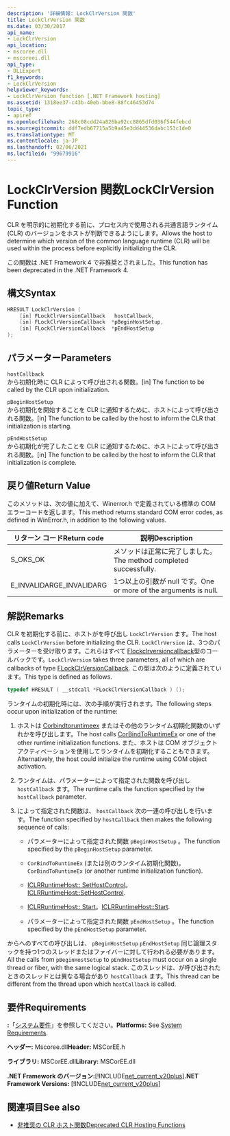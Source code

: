 ```yaml
---
description: '詳細情報: LockClrVersion 関数'
title: LockClrVersion 関数
ms.date: 03/30/2017
api_name:
- LockClrVersion
api_location:
- mscoree.dll
- mscoreei.dll
api_type:
- DLLExport
f1_keywords:
- LockClrVersion
helpviewer_keywords:
- LockClrVersion function [.NET Framework hosting]
ms.assetid: 1318ee37-c43b-40eb-bbe8-88fc46453d74
topic_type:
- apiref
ms.openlocfilehash: 268c08cdd24a826ba92cc8865dfd036f544febcd
ms.sourcegitcommit: ddf7edb67715a5b9a45e3dd44536dabc153c1de0
ms.translationtype: MT
ms.contentlocale: ja-JP
ms.lasthandoff: 02/06/2021
ms.locfileid: "99679916"
---
```

# <a name="lockclrversion-function"></a><span data-ttu-id="67c6a-103">LockClrVersion 関数</span><span class="sxs-lookup"><span data-stu-id="67c6a-103">LockClrVersion Function</span></span>

<span data-ttu-id="67c6a-104">CLR を明示的に初期化する前に、プロセス内で使用される共通言語ランタイム (CLR) のバージョンをホストが判断できるようにします。</span><span class="sxs-lookup"><span data-stu-id="67c6a-104">Allows the host to determine which version of the common language runtime (CLR) will be used within the process before explicitly initializing the CLR.</span></span>  
  
 <span data-ttu-id="67c6a-105">この関数は .NET Framework 4 で非推奨とされました。</span><span class="sxs-lookup"><span data-stu-id="67c6a-105">This function has been deprecated in the .NET Framework 4.</span></span>  
  
## <a name="syntax"></a><span data-ttu-id="67c6a-106">構文</span><span class="sxs-lookup"><span data-stu-id="67c6a-106">Syntax</span></span>  
  
```cpp  
HRESULT LockClrVersion (  
    [in] FLockClrVersionCallback   hostCallback,  
    [in] FLockClrVersionCallback  *pBeginHostSetup,  
    [in] FLockClrVersionCallback  *pEndHostSetup  
);  
```  
  
## <a name="parameters"></a><span data-ttu-id="67c6a-107">パラメーター</span><span class="sxs-lookup"><span data-stu-id="67c6a-107">Parameters</span></span>  

 `hostCallback`  
 <span data-ttu-id="67c6a-108">から初期化時に CLR によって呼び出される関数。</span><span class="sxs-lookup"><span data-stu-id="67c6a-108">[in] The function to be called by the CLR upon initialization.</span></span>  
  
 `pBeginHostSetup`  
 <span data-ttu-id="67c6a-109">から初期化を開始することを CLR に通知するために、ホストによって呼び出される関数。</span><span class="sxs-lookup"><span data-stu-id="67c6a-109">[in] The function to be called by the host to inform the CLR that initialization is starting.</span></span>  
  
 `pEndHostSetup`  
 <span data-ttu-id="67c6a-110">から初期化が完了したことを CLR に通知するために、ホストによって呼び出される関数。</span><span class="sxs-lookup"><span data-stu-id="67c6a-110">[in] The function to be called by the host to inform the CLR that initialization is complete.</span></span>  
  
## <a name="return-value"></a><span data-ttu-id="67c6a-111">戻り値</span><span class="sxs-lookup"><span data-stu-id="67c6a-111">Return Value</span></span>  

 <span data-ttu-id="67c6a-112">このメソッドは、次の値に加えて、Winerror.h で定義されている標準の COM エラーコードを返します。</span><span class="sxs-lookup"><span data-stu-id="67c6a-112">This method returns standard COM error codes, as defined in WinError.h, in addition to the following values.</span></span>  
  
|<span data-ttu-id="67c6a-113">リターン コード</span><span class="sxs-lookup"><span data-stu-id="67c6a-113">Return code</span></span>|<span data-ttu-id="67c6a-114">説明</span><span class="sxs-lookup"><span data-stu-id="67c6a-114">Description</span></span>|  
|-----------------|-----------------|  
|<span data-ttu-id="67c6a-115">S_OK</span><span class="sxs-lookup"><span data-stu-id="67c6a-115">S_OK</span></span>|<span data-ttu-id="67c6a-116">メソッドは正常に完了しました。</span><span class="sxs-lookup"><span data-stu-id="67c6a-116">The method completed successfully.</span></span>|  
|<span data-ttu-id="67c6a-117">E_INVALIDARG</span><span class="sxs-lookup"><span data-stu-id="67c6a-117">E_INVALIDARG</span></span>|<span data-ttu-id="67c6a-118">1つ以上の引数が null です。</span><span class="sxs-lookup"><span data-stu-id="67c6a-118">One or more of the arguments is null.</span></span>|  
  
## <a name="remarks"></a><span data-ttu-id="67c6a-119">解説</span><span class="sxs-lookup"><span data-stu-id="67c6a-119">Remarks</span></span>  

 <span data-ttu-id="67c6a-120">CLR を初期化する前に、ホストがを呼び出し `LockClrVersion` ます。</span><span class="sxs-lookup"><span data-stu-id="67c6a-120">The host calls `LockClrVersion` before initializing the CLR.</span></span> <span data-ttu-id="67c6a-121">`LockClrVersion` は、3つのパラメーターを受け取ります。これらはすべて [Flockclrversioncallback](flockclrversioncallback-function-pointer.md)型のコールバックです。</span><span class="sxs-lookup"><span data-stu-id="67c6a-121">`LockClrVersion` takes three parameters, all of which are callbacks of type [FLockClrVersionCallback](flockclrversioncallback-function-pointer.md).</span></span> <span data-ttu-id="67c6a-122">この型は次のように定義されています。</span><span class="sxs-lookup"><span data-stu-id="67c6a-122">This type is defined as follows.</span></span>  
  
```cpp  
typedef HRESULT ( __stdcall *FLockClrVersionCallback ) ();  
```  
  
 <span data-ttu-id="67c6a-123">ランタイムの初期化時には、次の手順が実行されます。</span><span class="sxs-lookup"><span data-stu-id="67c6a-123">The following steps occur upon initialization of the runtime:</span></span>  
  
1. <span data-ttu-id="67c6a-124">ホストは [Corbindtoruntimeex](corbindtoruntimeex-function.md) またはその他のランタイム初期化関数のいずれかを呼び出します。</span><span class="sxs-lookup"><span data-stu-id="67c6a-124">The host calls [CorBindToRuntimeEx](corbindtoruntimeex-function.md) or one of the other runtime initialization functions.</span></span> <span data-ttu-id="67c6a-125">また、ホストは COM オブジェクトアクティベーションを使用してランタイムを初期化することもできます。</span><span class="sxs-lookup"><span data-stu-id="67c6a-125">Alternatively, the host could initialize the runtime using COM object activation.</span></span>  
  
2. <span data-ttu-id="67c6a-126">ランタイムは、パラメーターによって指定された関数を呼び出し `hostCallback` ます。</span><span class="sxs-lookup"><span data-stu-id="67c6a-126">The runtime calls the function specified by the `hostCallback` parameter.</span></span>  
  
3. <span data-ttu-id="67c6a-127">によって指定された関数は、 `hostCallback` 次の一連の呼び出しを行います。</span><span class="sxs-lookup"><span data-stu-id="67c6a-127">The function specified by `hostCallback` then makes the following sequence of calls:</span></span>  
  
    - <span data-ttu-id="67c6a-128">パラメーターによって指定された関数 `pBeginHostSetup` 。</span><span class="sxs-lookup"><span data-stu-id="67c6a-128">The function specified by the `pBeginHostSetup` parameter.</span></span>  
  
    - <span data-ttu-id="67c6a-129">`CorBindToRuntimeEx` (または別のランタイム初期化関数)。</span><span class="sxs-lookup"><span data-stu-id="67c6a-129">`CorBindToRuntimeEx` (or another runtime initialization function).</span></span>  
  
    - <span data-ttu-id="67c6a-130">[ICLRRuntimeHost:: SetHostControl](iclrruntimehost-sethostcontrol-method.md)。</span><span class="sxs-lookup"><span data-stu-id="67c6a-130">[ICLRRuntimeHost::SetHostControl](iclrruntimehost-sethostcontrol-method.md).</span></span>  
  
    - <span data-ttu-id="67c6a-131">[ICLRRuntimeHost:: Start](iclrruntimehost-start-method.md)。</span><span class="sxs-lookup"><span data-stu-id="67c6a-131">[ICLRRuntimeHost::Start](iclrruntimehost-start-method.md).</span></span>  
  
    - <span data-ttu-id="67c6a-132">パラメーターによって指定された関数 `pEndHostSetup` 。</span><span class="sxs-lookup"><span data-stu-id="67c6a-132">The function specified by the `pEndHostSetup` parameter.</span></span>  
  
 <span data-ttu-id="67c6a-133">からへのすべての呼び出しは、 `pBeginHostSetup` `pEndHostSetup` 同じ論理スタックを持つ1つのスレッドまたはファイバーに対して行われる必要があります。</span><span class="sxs-lookup"><span data-stu-id="67c6a-133">All the calls from `pBeginHostSetup` to `pEndHostSetup` must occur on a single thread or fiber, with the same logical stack.</span></span> <span data-ttu-id="67c6a-134">このスレッドは、が呼び出されたときのスレッドとは異なる場合があり `hostCallback` ます。</span><span class="sxs-lookup"><span data-stu-id="67c6a-134">This thread can be different from the thread upon which `hostCallback` is called.</span></span>  
  
## <a name="requirements"></a><span data-ttu-id="67c6a-135">要件</span><span class="sxs-lookup"><span data-stu-id="67c6a-135">Requirements</span></span>  

 <span data-ttu-id="67c6a-136">**:**「[システム要件](../../get-started/system-requirements.md)」を参照してください。</span><span class="sxs-lookup"><span data-stu-id="67c6a-136">**Platforms:** See [System Requirements](../../get-started/system-requirements.md).</span></span>  
  
 <span data-ttu-id="67c6a-137">**ヘッダー:** Mscoree.dll</span><span class="sxs-lookup"><span data-stu-id="67c6a-137">**Header:** MSCorEE.h</span></span>  
  
 <span data-ttu-id="67c6a-138">**ライブラリ:** MSCorEE.dll</span><span class="sxs-lookup"><span data-stu-id="67c6a-138">**Library:** MSCorEE.dll</span></span>  
  
 <span data-ttu-id="67c6a-139">**.NET Framework のバージョン:**[!INCLUDE[net_current_v20plus](../../../../includes/net-current-v20plus-md.md)]</span><span class="sxs-lookup"><span data-stu-id="67c6a-139">**.NET Framework Versions:** [!INCLUDE[net_current_v20plus](../../../../includes/net-current-v20plus-md.md)]</span></span>  
  
## <a name="see-also"></a><span data-ttu-id="67c6a-140">関連項目</span><span class="sxs-lookup"><span data-stu-id="67c6a-140">See also</span></span>

- [<span data-ttu-id="67c6a-141">非推奨の CLR ホスト関数</span><span class="sxs-lookup"><span data-stu-id="67c6a-141">Deprecated CLR Hosting Functions</span></span>](deprecated-clr-hosting-functions.md)
